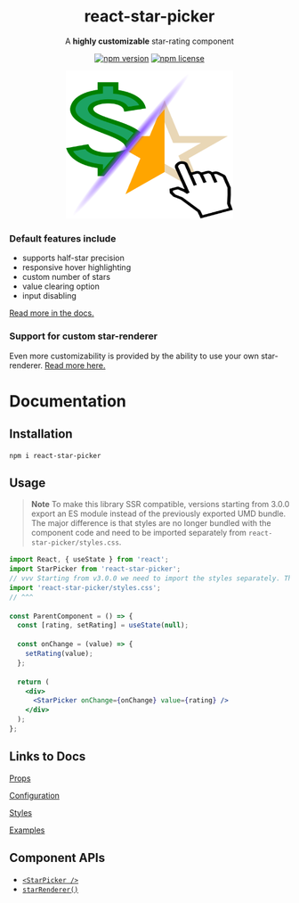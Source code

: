 <h1 align="center">react-star-picker</h1>
<div align="center">
  
A **highly customizable** star-rating component

[![npm version](https://img.shields.io/npm/v/react-star-picker.svg)](https://www.npmjs.com/package/react-star-picker)
[![npm license](https://img.shields.io/npm/l/react-star-picker.svg)](https://github.com/mmkari/react-star-picker/blob/master/LICENSE)

<img src="https://raw.githubusercontent.com/mmkari/react-star-picker/master/docs/images/star_picker_icon.svg" width=300 height=265 />
</div>

### Default features include

- supports half-star precision
- responsive hover highlighting
- custom number of stars
- value clearing option
- input disabling

[Read more in the docs.](https://mmkari.github.io/react-star-picker/)

### Support for custom star-renderer

Even more customizability is provided by the ability to use your own star-renderer. [Read more here.](https://mmkari.github.io/react-star-picker/docs/tutorial/props#starrenderer)

# Documentation

## Installation

```
npm i react-star-picker
```

## Usage

> **Note**
> To make this library SSR compatible, versions starting from 3.0.0 export an ES module instead of the previously exported UMD bundle. The major difference is that styles are no longer bundled with the component code and need to be imported separately from `react-star-picker/styles.css`.

```jsx
import React, { useState } from 'react';
import StarPicker from 'react-star-picker';
// vvv Starting from v3.0.0 we need to import the styles separately. This is best done in a wrapper component.
import 'react-star-picker/styles.css';
// ^^^

const ParentComponent = () => {
  const [rating, setRating] = useState(null);

  const onChange = (value) => {
    setRating(value);
  };

  return (
    <div>
      <StarPicker onChange={onChange} value={rating} />
    </div>
  );
};
```

## Links to Docs

[Props](https://mmkari.github.io/react-star-picker/docs/tutorial/props)

[Configuration](https://mmkari.github.io/react-star-picker/docs/tutorial/customization)

[Styles](https://mmkari.github.io/react-star-picker/docs/tutorial/styling)

[Examples](https://mmkari.github.io/react-star-picker/docs/examples)

## Component APIs

- [`<StarPicker />`](/docs/components/StarPicker.md)
- [`starRenderer()`](/docs/components/StarRenderer.md)
